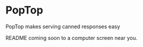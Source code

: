 # PopTop
PopTop makes serving canned responses easy

README coming soon to a computer screen near you.
